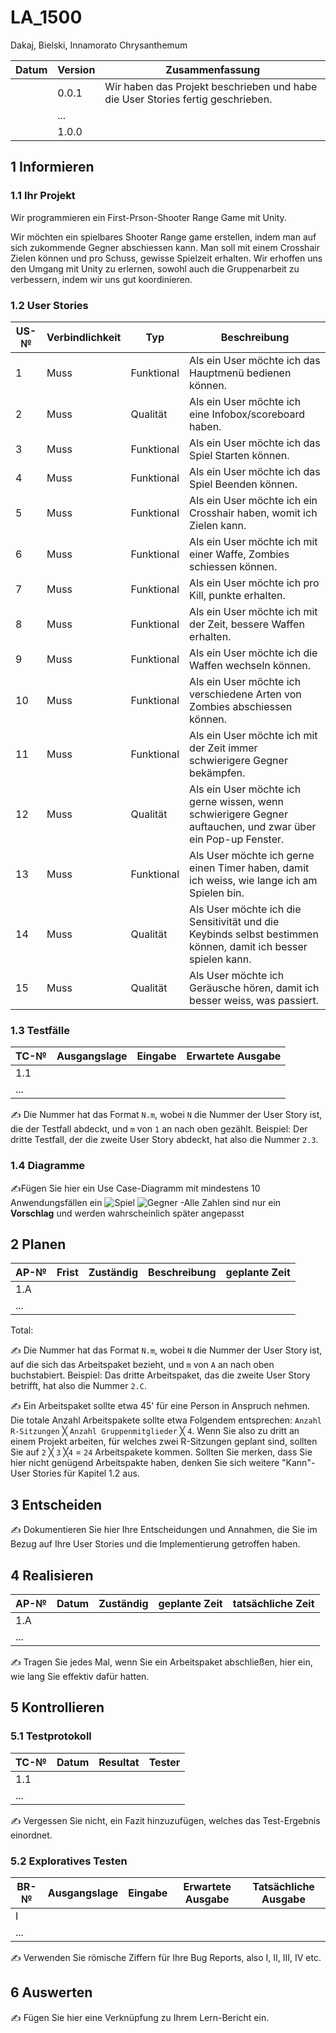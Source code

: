 # LA_1500


Dakaj, Bielski, Innamorato
Chrysanthemum

| Datum | Version | Zusammenfassung                                              |
| ----- | ------- | ------------------------------------------------------------ |
|       | 0.0.1   | Wir haben das Projekt beschrieben und habe die User Stories fertig geschrieben. |
|       | ...     |                                                              |
|       | 1.0.0   |                                                              |

## 1 Informieren

### 1.1 Ihr Projekt

Wir programmieren ein First-Prson-Shooter Range Game mit Unity.

Wir möchten ein spielbares Shooter Range game erstellen, indem man auf sich zukommende Gegner abschiessen kann. Man soll mit einem Crosshair Zielen können und pro Schuss, gewisse Spielzeit erhalten. Wir erhoffen uns den Umgang mit Unity zu erlernen, sowohl auch die Gruppenarbeit zu verbessern, indem wir uns gut koordinieren.

### 1.2 User Stories

| US-№ | Verbindlichkeit | Typ  | Beschreibung                       |
| ---- | --------------- | ---- | ---------------------------------- |
| 1    |Muss|Funktional| Als ein User möchte ich das Hauptmenü bedienen können. |
| 2    |Muss|Qualität| Als ein User möchte ich eine Infobox/scoreboard haben. |
| 3    |Muss|Funktional| Als ein User möchte ich das Spiel Starten können. |
| 4    |Muss|Funktional| Als ein User möchte ich das Spiel Beenden können. |
| 5    |Muss|Funktional| Als ein User möchte ich ein Crosshair haben, womit ich Zielen kann. |
| 6    |Muss|Funktional| Als ein User möchte ich mit einer Waffe, Zombies schiessen können.|
| 7    |Muss|Funktional| Als ein User möchte ich pro Kill, punkte erhalten. |
| 8    |Muss|Funktional| Als ein User möchte ich mit der Zeit, bessere Waffen erhalten. |
| 9    |Muss|Funktional| Als ein User möchte ich die Waffen wechseln können. |
| 10   |Muss|Funktional| Als ein User möchte ich verschiedene Arten von Zombies abschiessen können.|
| 11   |Muss|Funktional| Als ein User möchte ich mit der Zeit immer schwierigere Gegner bekämpfen. |
| 12 | Muss | Qualität | Als ein User möchte ich gerne wissen, wenn schwierigere Gegner auftauchen, und zwar über ein Pop-up Fenster.|
| 13 | Muss |Funktional| Als User möchte ich gerne einen Timer haben, damit ich weiss, wie lange ich am Spielen bin. |
| 14 | Muss | Qualität | Als User möchte ich die Sensitivität und die Keybinds selbst bestimmen können, damit ich besser spielen kann. |
| 15 | Muss | Qualität | Als User möchte ich Geräusche hören, damit ich besser weiss, was passiert.  |

### 1.3 Testfälle

| TC-№ | Ausgangslage | Eingabe | Erwartete Ausgabe |
| ---- | ------------ | ------- | ----------------- |
| 1.1  |              |         |                   |
| ...  |              |         |                   |

✍️ Die Nummer hat das Format `N.m`, wobei `N` die Nummer der User Story ist, die der Testfall abdeckt, und `m` von `1` an nach oben gezählt. Beispiel: Der dritte Testfall, der die zweite User Story abdeckt, hat also die Nummer `2.3`.

### 1.4 Diagramme
✍️Fügen Sie hier ein Use Case-Diagramm mit mindestens 10 Anwendungsfällen ein
![Spiel](https://user-images.githubusercontent.com/111041043/220881915-baadd1d6-9d6f-4df4-8032-73437e30ffa7.png)
![Gegner](https://user-images.githubusercontent.com/111041043/220881942-d622d785-c832-4347-9a20-cea50fcf57a9.png)
-Alle Zahlen sind nur ein **Vorschlag** und werden wahrscheinlich später angepasst


## 2 Planen

| AP-№ | Frist | Zuständig | Beschreibung | geplante Zeit |
| ---- | ----- | --------- | ------------ | ------------- |
| 1.A  |       |           |              |               |
| ...  |       |           |              |               |

Total: 

✍️ Die Nummer hat das Format `N.m`, wobei `N` die Nummer der User Story ist, auf die sich das Arbeitspaket bezieht, und `m` von `A` an nach oben buchstabiert. Beispiel: Das dritte Arbeitspaket, das die zweite User Story betrifft, hat also die Nummer `2.C`.

✍️ Ein Arbeitspaket sollte etwa 45' für eine Person in Anspruch nehmen. Die totale Anzahl Arbeitspakete sollte etwa Folgendem entsprechen: `Anzahl R-Sitzungen` ╳ `Anzahl Gruppenmitglieder` ╳ `4`. Wenn Sie also zu dritt an einem Projekt arbeiten, für welches zwei R-Sitzungen geplant sind, sollten Sie auf `2` ╳ `3` ╳`4` = `24` Arbeitspakete kommen. Sollten Sie merken, dass Sie hier nicht genügend Arbeitspakte haben, denken Sie sich weitere "Kann"-User Stories für Kapitel 1.2 aus.

## 3 Entscheiden

✍️ Dokumentieren Sie hier Ihre Entscheidungen und Annahmen, die Sie im Bezug auf Ihre User Stories und die Implementierung getroffen haben.

## 4 Realisieren

| AP-№ | Datum | Zuständig | geplante Zeit | tatsächliche Zeit |
| ---- | ----- | --------- | ------------- | ----------------- |
| 1.A  |       |           |               |                   |
| ...  |       |           |               |                   |

✍️ Tragen Sie jedes Mal, wenn Sie ein Arbeitspaket abschließen, hier ein, wie lang Sie effektiv dafür hatten.

## 5 Kontrollieren

### 5.1 Testprotokoll

| TC-№ | Datum | Resultat | Tester |
| ---- | ----- | -------- | ------ |
| 1.1  |       |          |        |
| ...  |       |          |        |

✍️ Vergessen Sie nicht, ein Fazit hinzuzufügen, welches das Test-Ergebnis einordnet.

### 5.2 Exploratives Testen

| BR-№ | Ausgangslage | Eingabe | Erwartete Ausgabe | Tatsächliche Ausgabe |
| ---- | ------------ | ------- | ----------------- | -------------------- |
| I    |              |         |                   |                      |
| ...  |              |         |                   |                      |

✍️ Verwenden Sie römische Ziffern für Ihre Bug Reports, also I, II, III, IV etc.

## 6 Auswerten

✍️ Fügen Sie hier eine Verknüpfung zu Ihrem Lern-Bericht ein.
